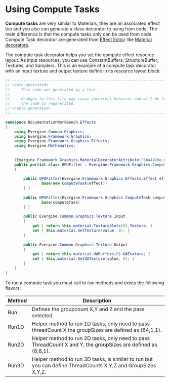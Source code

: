 # Using Compute Tasks

**Compute tasks** are very similar to Materials, they are an associated effect too and you also can generate a class decorator to using from code. The main difference is that the compute tasks only can be used from code. Compute Task decorator are generated from [Effect Editor](../effects/effect_editor.md) like [Material decorators](../materials/material_decorators.md).

The compute task decorator helps you set the compute effect resource layout. As input resources, you can use ConstantBuffers, StructureBuffer, Textures, and Samplers. This is an example of a compute task decorator with an input texture and output texture define in its resource layout block:

```csharp
//------------------------------------------------------------------------------
// <auto-generated>
//     This code was generated by a tool.
//
//     Changes to this file may cause incorrect behavior and will be lost if
//     the code is regenerated.
// </auto-generated>
//------------------------------------------------------------------------------

namespace DocumentationWorkBench.Effects
{
    using Evergine.Common.Graphics;
    using Evergine.Framework.Graphics;
    using Evergine.Framework.Graphics.Effects;
    using Evergine.Mathematics;
    
    
    [Evergine.Framework.Graphics.MaterialDecoratorAttribute("6ba492de-d165-4491-b5b0-ae72dc202577")]
    public partial class GPUFilter : Evergine.Framework.Graphics.ComputeTaskDecorator
    {
        
        public GPUFilter(Evergine.Framework.Graphics.Effects.Effect effect) : 
                base(new ComputeTask(effect))
        { }
        
        public GPUFilter(Evergine.Framework.Graphics.ComputeTask computeTask) : 
                base(computeTask)
        { }
        
        public Evergine.Common.Graphics.Texture Input
        {
            get { return this.material.TextureSlots[0].Texture; }
            set { this.material.SetTexture(value, 0); }
        }
        
        public Evergine.Common.Graphics.Texture Output
        {
            get { return this.material.UABuffers[0].UATexture; }
            set { this.material.SetUATexture(value, 0); }
        }
    }
}
```

To run a compute task you must call to `Run` methods and exists the following flavors:

| Method |  Description |
|--------| ----------- |
| Run    | Defines the groupcount X,Y and Z and the pass selected. |
| Run1D  | Helper method to run 1D tasks, only need to pass threadCount X the groupSizes are defined as (64,1,1). |
| Run2D  | Helper method to run 2D tasks, only need to pass ThreadCount X and Y, the groupSizes are defined as (8,8,1). |
| Run3D  | Helper method to run 3D tasks, is similar to run but you can define ThreadCounts X,Y,Z and GroupSizes X,Y,Z.|